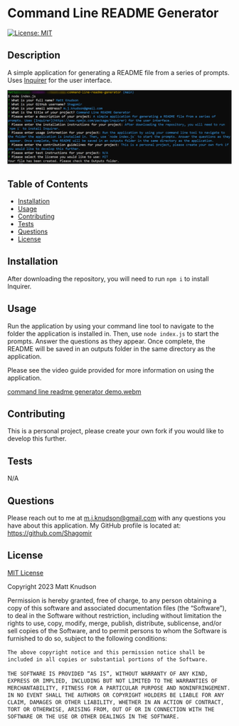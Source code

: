 # Command Line README Generator
  [![License: MIT](https://img.shields.io/badge/License-MIT-yellow.svg)](https://opensource.org/licenses/MIT)
 
  ## Description
  
  A simple application for generating a README file from a series of prompts. Uses [Inquirer](https://www.npmjs.com/package/inquirer) for the user interface. 

  ![](./assets/Example.PNG)
  
  ## Table of Contents
  
  - [Installation](#installation)
  - [Usage](#usage)
  - [Contributing](#contributing)
  - [Tests](#tests)
  - [Questions](#questions)
  - [License](#license)
  
  ## Installation
  
  After downloading the repository, you will need to run `npm i` to install Inquirer. 

  
  ## Usage
  
  Run the application by using your command line tool to navigate to the folder the application is installed in. Then, use `node index.js` to start the prompts. Answer the questions as they appear. Once complete, the README will be saved in an outputs folder in the same directory as the application. 

  Please see the video guide provided for more information on using the application. 

  [command line readme generator demo.webm](https://github.com/Shagomir/command-line-readme-generator/assets/51217532/f80a9086-3100-4a84-9235-58ccba9f3a51)

  ## Contributing
  
  This is a personal project, please create your own fork if you would like to develop this further. 
  
  ## Tests
  
  N/A
  
  ## Questions
  
  Please reach out to me at <m.j.knudson@gmail.com> with any questions you have about this application. My GitHub profile is located at: <https://github.com/Shagomir>
  
  ## License

  [MIT License](https://opensource.org/licenses/MIT)
  
  Copyright 2023 Matt Knudson

  Permission is hereby granted, free of charge, to any person obtaining a copy of this software and associated documentation files (the “Software”), to deal in the Software without restriction, including without limitation the rights to use, copy, modify, merge, publish, distribute, sublicense, and/or sell copies of the Software, and to permit persons to whom the Software is furnished to do so, subject to the following conditions:

    The above copyright notice and this permission notice shall be included in all copies or substantial portions of the Software.
    
    THE SOFTWARE IS PROVIDED “AS IS”, WITHOUT WARRANTY OF ANY KIND, EXPRESS OR IMPLIED, INCLUDING BUT NOT LIMITED TO THE WARRANTIES OF MERCHANTABILITY, FITNESS FOR A PARTICULAR PURPOSE AND NONINFRINGEMENT. IN NO EVENT SHALL THE AUTHORS OR COPYRIGHT HOLDERS BE LIABLE FOR ANY CLAIM, DAMAGES OR OTHER LIABILITY, WHETHER IN AN ACTION OF CONTRACT, TORT OR OTHERWISE, ARISING FROM, OUT OF OR IN CONNECTION WITH THE SOFTWARE OR THE USE OR OTHER DEALINGS IN THE SOFTWARE.


